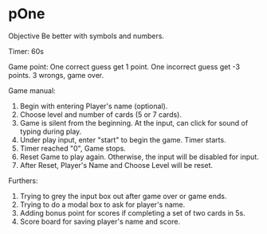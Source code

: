 # pOne

Objective
Be better with symbols and numbers.

Timer: 60s

Game point:
One correct guess get 1 point.
One incorrect guess get -3 points.
3 wrongs, game over.

Game manual:
1. Begin with entering Player's name (optional).
2. Choose level and number of cards (5 or 7 cards).
3. Game is silent from the beginning. At the input, can click for sound of typing during play.
4. Under play input, enter "start" to begin the game. Timer starts.
5. Timer reached "0", Game stops.
6. Reset Game to play again. Otherwise, the input will be disabled for input.
7. After Reset, Player's Name and Choose Level will be reset.

Furthers:
1. Trying to grey the input box out after game over or game ends.
2. Trying to do a modal box to ask for player's name.
3. Adding bonus point for scores if completing a set of two cards in 5s.
4. Score board for saving player's name and score. 
